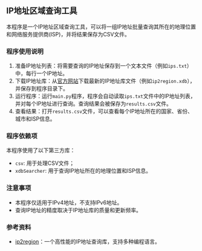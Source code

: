 ## IP地址区域查询工具

本程序是一个IP地址区域查询工具，可以将一组IP地址批量查询其所在的地理位置和网络服务提供商(ISP)，并将结果保存为CSV文件。

### 程序使用说明

1. 准备IP地址列表：将需要查询的IP地址保存到一个文本文件（例如`ips.txt`）中，每行一个IP地址。
2. 下载IP地址库：从[官方网站](https://www.ip2region.com/)下载最新的IP地址库文件（例如`ip2region.xdb`），并保存到程序目录下。
3. 运行程序：运行`main.py`程序，程序会自动读取`ips.txt`文件中的IP地址列表，并对每个IP地址进行查询。查询结果会被保存为`results.csv`文件。
4. 查看结果：打开`results.csv`文件，可以查看每个IP地址所在的国家、省份、城市和ISP信息。

### 程序依赖项

本程序使用了以下第三方库：

- `csv`: 用于处理CSV文件；
- `xdbSearcher`: 用于查询IP地址所在的地理位置和ISP信息。

### 注意事项

- 本程序仅适用于IPv4地址，不支持IPv6地址。
- 查询IP地址的精度取决于IP地址库的质量和更新频率。

### 参考资料

- [ip2region](https://github.com/lionsoul2014/ip2region)：一个高性能的IP地址查询库，支持多种编程语言。